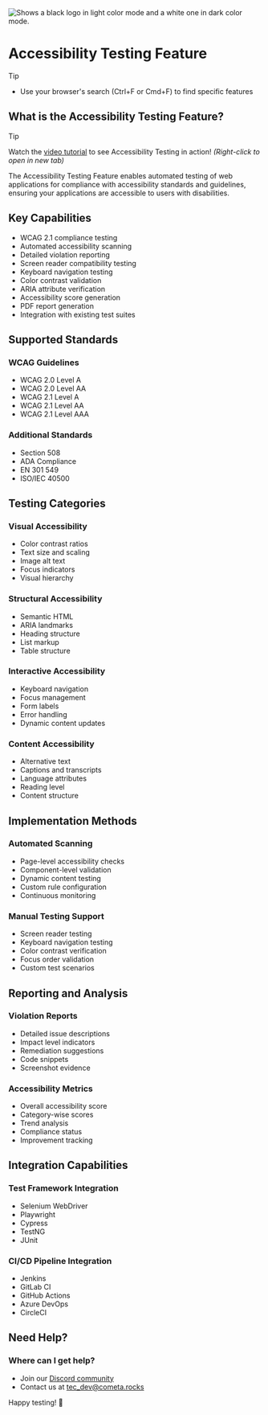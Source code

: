 
<picture>
  <source media="(prefers-color-scheme: dark)" srcset="https://raw.githubusercontent.com/cometa-rocks/cometa_documentation/main/img/logos/COMETAROCKS_LogoEslog_Y_W.png">
  <source media="(prefers-color-scheme: light)" srcset="https://raw.githubusercontent.com/cometa-rocks/cometa_documentation/main/img/logos/COMETAROCKS_LogoEslog_Y_B.png">
  <img alt="Shows a black logo in light color mode and a white one in dark color mode." src="https://raw.githubusercontent.com/cometa-rocks/cometa_documentation/main/img/logos/COMETAROCKS_LogoEslog_Y_B.png">
</picture>

# Accessibility Testing Feature

> [!TIP]
> - Use your browser's search (Ctrl+F or Cmd+F) to find specific features

## What is the Accessibility Testing Feature?
> [!TIP]
> Watch the [video tutorial](https://www.youtube.com/watch?v=04bZhh2188Y) to see Accessibility Testing in action!
> *(Right-click to open in new tab)*

The Accessibility Testing Feature enables automated testing of web applications for compliance with accessibility standards and guidelines, ensuring your applications are accessible to users with disabilities.

## Key Capabilities
- WCAG 2.1 compliance testing
- Automated accessibility scanning
- Detailed violation reporting
- Screen reader compatibility testing
- Keyboard navigation testing
- Color contrast validation
- ARIA attribute verification
- Accessibility score generation
- PDF report generation
- Integration with existing test suites

## Supported Standards

### WCAG Guidelines
- WCAG 2.0 Level A
- WCAG 2.0 Level AA
- WCAG 2.1 Level A
- WCAG 2.1 Level AA
- WCAG 2.1 Level AAA

### Additional Standards
- Section 508
- ADA Compliance
- EN 301 549
- ISO/IEC 40500

## Testing Categories

### Visual Accessibility
- Color contrast ratios
- Text size and scaling
- Image alt text
- Focus indicators
- Visual hierarchy

### Structural Accessibility
- Semantic HTML
- ARIA landmarks
- Heading structure
- List markup
- Table structure

### Interactive Accessibility
- Keyboard navigation
- Focus management
- Form labels
- Error handling
- Dynamic content updates

### Content Accessibility
- Alternative text
- Captions and transcripts
- Language attributes
- Reading level
- Content structure

## Implementation Methods

### Automated Scanning
- Page-level accessibility checks
- Component-level validation
- Dynamic content testing
- Custom rule configuration
- Continuous monitoring

### Manual Testing Support
- Screen reader testing
- Keyboard navigation testing
- Color contrast verification
- Focus order validation
- Custom test scenarios

## Reporting and Analysis

### Violation Reports
- Detailed issue descriptions
- Impact level indicators
- Remediation suggestions
- Code snippets
- Screenshot evidence

### Accessibility Metrics
- Overall accessibility score
- Category-wise scores
- Trend analysis
- Compliance status
- Improvement tracking

## Integration Capabilities

### Test Framework Integration
- Selenium WebDriver
- Playwright
- Cypress
- TestNG
- JUnit

### CI/CD Pipeline Integration
- Jenkins
- GitLab CI
- GitHub Actions
- Azure DevOps
- CircleCI

## Need Help?

### Where can I get help?
- Join our [Discord community](https://discord.gg/PUxt5bsRej)
- Contact us at [tec_dev@cometa.rocks](mailto:tec_dev@cometa.rocks)

Happy testing! 🚀 